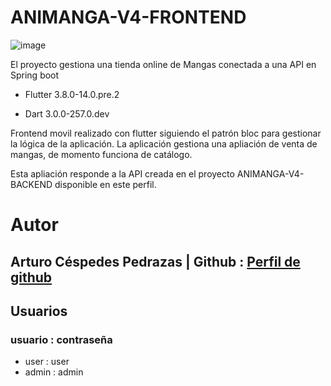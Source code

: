 # ANIMANGA-V4-FRONTEND
![image](https://user-images.githubusercontent.com/93126301/221184782-6428ce4b-7570-4703-a6d5-261470a357ec.png)



El proyecto gestiona una tienda online de Mangas conectada a una API en Spring boot

- Flutter 3.8.0-14.0.pre.2

- Dart 3.0.0-257.0.dev

Frontend movil realizado con flutter siguiendo el patrón bloc para gestionar la lógica de la aplicación. La aplicación gestiona una apliación de venta de mangas, de momento funciona de catálogo.

Esta apliación responde a la API creada en el proyecto ANIMANGA-V4-BACKEND disponible en este perfil.
# Autor
  ## Arturo Céspedes Pedrazas  | Github : [Perfil de github](https://github.com/ArturoCes)
## Usuarios  
### usuario : contraseña
 - user : user
 - admin : admin

